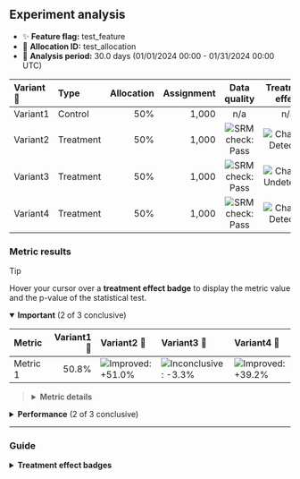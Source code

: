 ## Experiment analysis



* ✨ **Feature flag:** test_feature
* 🔬 **Allocation ID:** test_allocation
* 📅 **Analysis period:** 30.0 days (01/01/2024 00:00 - 01/31/2024 00:00 UTC)

| Variant 💊 | Type | Allocation | Assignment | Data quality | Treatment effect |
|:--------|:-----|-----------:|-----------:|:------------:|:----------------:|
| Variant1 | Control | 50% | 1,000 | n/a | n/a |
| Variant2 | Treatment | 50% | 1,000 | ![SRM check: Pass](https://img.shields.io/badge/SRM%20check-Pass-157e3b "No sample ratio mismatch detected.") | ![Change: Detected](https://img.shields.io/badge/Change-Detected-1c72af "Observed metric movements are inconsistent with statistical noise.") |
| Variant3 | Treatment | 50% | 1,000 | ![SRM check: Pass](https://img.shields.io/badge/SRM%20check-Pass-157e3b "No sample ratio mismatch detected.") | ![Change: Undetected](https://img.shields.io/badge/Change-Undetected-e6e6e3 "Observed metric movements are consistent with statistical noise.&#013;Either the experiment is underpowered or had limited impact on the metrics.") |
| Variant4 | Treatment | 50% | 1,000 | ![SRM check: Pass](https://img.shields.io/badge/SRM%20check-Pass-157e3b "No sample ratio mismatch detected.") | ![Change: Detected](https://img.shields.io/badge/Change-Detected-1c72af "Observed metric movements are inconsistent with statistical noise.") |


### Metric results

> [!TIP]
> Hover your cursor over a **treatment effect badge** to display the metric value and the p-value of the statistical test.

<details open="true">
<summary><strong>Important</strong> (2 of 3 conclusive)</summary>

| Metric   |   Variant1 💊 | Variant2 💊                                                                                                                                                  | Variant3 💊                                                                                                                                                    | Variant4 💊                                                                                                                                                  |
|:---------|--------------:|:-------------------------------------------------------------------------------------------------------------------------------------------------------------|:---------------------------------------------------------------------------------------------------------------------------------------------------------------|:-------------------------------------------------------------------------------------------------------------------------------------------------------------|
| Metric 1 |         50.8% | ![Improved: +51.0%](https://img.shields.io/badge/Improved-%2B51.0%25-157e3b "Metric value = 76.7%.&#013;Highly statistically significant (p-value: 6e-60).") | ![Inconclusive: -3.3%](https://img.shields.io/badge/Inconclusive---3.3%25-e6e6e3 "Metric value = 49.2%.&#013;Not statistically significant (p-value: 0.273).") | ![Improved: +39.2%](https://img.shields.io/badge/Improved-%2B39.2%25-157e3b "Metric value = 70.7%.&#013;Highly statistically significant (p-value: 1e-35).") |

> <details>
> <summary><strong>Metric details</strong></summary>
>
> * ***Metric 1:*** Wish fight pressure since task see hair artist lot prepare heavy meeting necessary pretty issue not ago pass wonder former degree ago matter foreign as. </dd>
>
> </details>

</details>



<details>
<summary><strong>Performance</strong> (2 of 3 conclusive)</summary>

| Metric   |   Variant1 💊 | Variant2 💊                                                                                                                                                  | Variant3 💊                                                                                                                                                    | Variant4 💊                                                                                                                                                  |
|:---------|--------------:|:-------------------------------------------------------------------------------------------------------------------------------------------------------------|:---------------------------------------------------------------------------------------------------------------------------------------------------------------|:-------------------------------------------------------------------------------------------------------------------------------------------------------------|
| Metric 1 |         50.8% | ![Improved: +51.0%](https://img.shields.io/badge/Improved-%2B51.0%25-157e3b "Metric value = 76.7%.&#013;Highly statistically significant (p-value: 6e-60).") | ![Inconclusive: -3.3%](https://img.shields.io/badge/Inconclusive---3.3%25-e6e6e3 "Metric value = 49.2%.&#013;Not statistically significant (p-value: 0.273).") | ![Improved: +39.2%](https://img.shields.io/badge/Improved-%2B39.2%25-157e3b "Metric value = 70.7%.&#013;Highly statistically significant (p-value: 1e-35).") |

> <details>
> <summary><strong>Metric details</strong></summary>
>
> * ***Metric 1:*** Wish fight pressure since task see hair artist lot prepare heavy meeting necessary pretty issue not ago pass wonder former degree ago matter foreign as. </dd>
>
> </details>

</details>

---

### Guide

<details>
<summary><strong>Treatment effect badges</strong></summary>

Each treatment column displays the impact of the treatment variant upon the metric value, relative to the control variant. For example, "+5.3%" means the metric value is 5.3% higher in the treatment variant than the control variant. The experiment analysis checks whether the observed treatment effect could be explained by random noise in the data.

* If not statistically significant, we display the badge: ![Inconclusive: +5.3%](https://img.shields.io/badge/Inconclusive-%2B5.3%25-e6e6e3 "Not statistically significant.")
* If statistically significant, the badge color reflects the desired direction of the metric and the strength of confidence:

| Observed treatment effect | Marginal confidence<br />(p-value ≤ 0.05) | High confidence<br />(p-value ≤ 0.001) |
|:--------------------------|:------------------------------------------|:---------------------------------------|
| Against the desired direction | ![Degraded: +5.3%](https://img.shields.io/badge/Degraded-%2B5.3%25-fcae91 "Marginally statistically significant.") | ![Degraded: +5.3%](https://img.shields.io/badge/Degraded-%2B5.3%25-d03536 "Highly statistically significant.") |
| Matches the desired direction | ![Improved: +5.3%](https://img.shields.io/badge/Improved-%2B5.3%25-a1d99b "Marginally statistically significant.") | ![Improved: +5.3%](https://img.shields.io/badge/Improved-%2B5.3%25-157e3b "Highly statistically significant.") |
| Desired direction is neutral | ![Changed: +5.3%](https://img.shields.io/badge/Changed-%2B5.3%25-9ecae1 "Marginally statistically significant.") | ![Changed: +5.3%](https://img.shields.io/badge/Changed-%2B5.3%25-1c72af "Highly statistically significant.") |

</details>